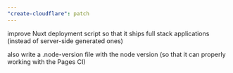 ```yaml
---
"create-cloudflare": patch
---
```


improve Nuxt deployment script so that it ships full stack applications
(instead of server-side generated ones)

also write a .node-version file with the node version (so that it can
properly working with the Pages CI)